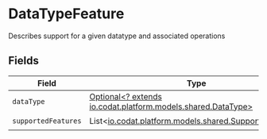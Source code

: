 # DataTypeFeature

Describes support for a given datatype and associated operations


## Fields

| Field                                                                                             | Type                                                                                              | Required                                                                                          | Description                                                                                       | Example                                                                                           |
| ------------------------------------------------------------------------------------------------- | ------------------------------------------------------------------------------------------------- | ------------------------------------------------------------------------------------------------- | ------------------------------------------------------------------------------------------------- | ------------------------------------------------------------------------------------------------- |
| `dataType`                                                                                        | [Optional<? extends io.codat.platform.models.shared.DataType>](../../models/shared/DataType.md)   | :heavy_minus_sign:                                                                                | Available Data types                                                                              | invoices                                                                                          |
| `supportedFeatures`                                                                               | List<[io.codat.platform.models.shared.SupportedFeature](../../models/shared/SupportedFeature.md)> | :heavy_check_mark:                                                                                | N/A                                                                                               |                                                                                                   |